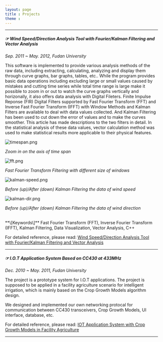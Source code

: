 ```yaml
---
layout: page
title : Projects
theme :
---
```


--------------------------------------------------------------------------------------------

##### ☞  Wind Speed/Direction Analysis Tool with Fourier/Kalman Filtering and Vector Analysis

*Sep. 2011 ~ May. 2012, Fudan University*

This software is implemented to provide various analysis methods of the raw data, including extracting, calculating, analyzing and display them through curve graphs, bar graphs, tables, etc.. While the program provides basic data operations including excluding large or small values caused by mistakes and cutting time series while total time range is large make it possible to zoom in or out to watch the curve graphs vertically and horizonally, it also offers data analysis with Digital Fileters. Finite Impulse Reponse (FIR) Digital Filters supported by Fast Fourier Transform (FFT) and Inverse Fast Fourier Transform (IFFT) with Window Methods and Kalman Filters are available to deal with data values collected. And Kalman Filtering has been used to cut down the error of values and to make the curves smoother. This article has made descriptions to the two filters in detail. In the statistical analysis of these data values, vector calculation method was used to make statistical results more applicable to their physical features.

![timespan.png]({{BASE_PATH}}/images/projects/timespan.png)

*Zoom in on the axis of time span*

![fft.png]({{BASE_PATH}}/images/projects/fft.png)

*Fast Fourier Transform Filtering with different size of windows*
    
![kalman-speed.png]({{BASE_PATH}}/images/projects/kalman-speed.png)

*Before (up)/After (down) Kalman Filtering the data of wind speed*

![kalman-dir.png]({{BASE_PATH}}/images/projects/kalman-dir.png)

*Before (up)/After (down) Kalman Filtering the data of wind direction*

<br />
**\[Keywords\]**  Fast  Fourier  Transform  (FFT),  Inverse  Fourier Transform (IFFT), Kalman Filtering, Data Visualization, Vector Analysis, C++

For detailed reference, please read: [Wind Speed/Direction Analysis Tool with Fourier/Kalman Filtering and Vector Analysis]({{BASE_PATH}}/files/GraduationThesis.pdf)

--------------------------------------------------------------------------------------------

##### ☞  I.O.T Application System Based on CC430 at 433MHz

*Dec. 2010 ~ May. 2011, Fudan University*

The project is a prototype system for I.O.T applications. The project is supposed to be applied in a facility agriculture scenario for intelligent irrigation, which is mainly based on the Crop Growth Models algorithm design. 

We designed and implemented our own networking protocal for communication between CC430 transceivers, Crop Growth Models, UI interface, database, etc. 

For detailed reference, please read: [IOT Application System with Crop Growth Models in Facility Agriculture](http://ieeexplore.ieee.org/xpl/articleDetails.jsp?tp=&arnumber=6316590&searchWithin%3Dp_Authors%3A.QT.Xiangyu+Hu.QT.)

--------------------------------------------------------------------------------------------
